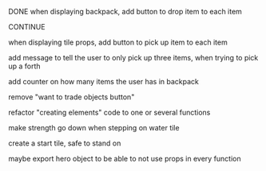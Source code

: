 DONE
when displaying backpack, add button to drop item to each item


CONTINUE

when displaying tile props, add button to pick up item to each item

add message to tell the user to only pick up three items, when trying to pick up a forth

add counter on how many items the user has in backpack

remove "want to trade objects button"

refactor "creating elements" code to one or several functions

make strength go down when stepping on water tile

create a start tile, safe to stand on

maybe export hero object to be able to not use props in every function

